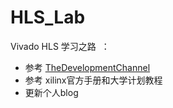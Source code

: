 # HLS_Lab
Vivado HLS 学习之路  ：
* 参考 [TheDevelopmentChannel](https://www.youtube.com/channel/UC1ptV25-NEHRIEnM1kXMCrQ/playlists)
* 参考 xilinx官方手册和大学计划教程
* 更新个人blog
